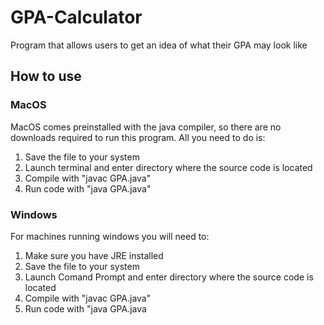 # GPA-Calculator
Program that allows users to get an idea of what their GPA may look like
## How to use
### MacOS
MacOS comes preinstalled with the java compiler, so there are no downloads required to run this program. All you need to do is:
1) Save the file to your system
2) Launch terminal and enter directory where the source code is located
3) Compile with "javac GPA.java"
4) Run code with "java GPA.java"

### Windows
For machines running windows you will need to:
1) Make sure you have JRE installed
2) Save the file to your system
3) Launch Comand Prompt and enter directory where the source code is located
4) Compile with "javac GPA.java"
5) Run code with "java GPA.java

